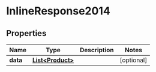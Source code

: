
# InlineResponse2014

## Properties
Name | Type | Description | Notes
------------ | ------------- | ------------- | -------------
**data** | [**List&lt;Product&gt;**](Product.md) |  |  [optional]



